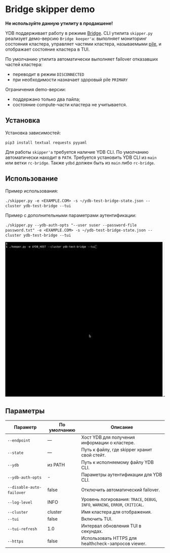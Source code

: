 # Bridge skipper demo

**Не используйте данную утилиту в продакшене!**

YDB поддерживает работу в режиме [Bridge](https://ydb.tech/docs/ru/concepts/bridge?version=main). CLI утилита `skipper.py` реализует демо-версию `Bridge keeper'a`: выполняет мониторинг состояния кластера, управляет частями кластера, называемыми [pile](https://ydb.tech/docs/ru/concepts/glossary?version=main#pile), и отображает состояние кластера в TUI.

По умолчанию утилита автоматически выполняет failover отказавших частей кластера:
* переводит в режим `DISCONNECTED`
* при необходимости назначает здоровый pile `PRIMARY`

Ограничения demo-версии:
* поддержано только два пайла;
* состояние compute-части кластера не учитывается.

## Установка

Установка зависимостей:
```
pip3 install textual requests pyyaml
```

Для работы `skipper'a` требуется наличие YDB CLI. По умолчанию автоматически находит в `PATH`. Требуется установить YDB CLI из `main` или ветки `rc-bridge`. Также `ydbd` должен быть из `main` либо `rc-bridge`.

## Использование

Пример использования:
```
./skipper.py -e <EXAMPLE.COM> -s ~/ydb-test-bridge-state.json --cluster ydb-test-bridge --tui
```

Пример с дополнительными параметрами аутентификации:
```
./skipper.py --ydb-auth-opts "--user suser --password-file password.txt" -e <EXAMPLE.COM> -s ~/ydb-test-bridge-state.json --cluster ydb-test-bridge --tui
```

![Import](img/skipper_demo.gif)

## Параметры

| Параметр | По умолчанию | Описание |
|---|---|---|
| `--endpoint` | — | Хост YDB для получения информации о кластере. |
| `--state` | — | Путь к файлу, где skipper хранит свой стейт. |
| `--ydb` | из PATH | Путь к исполняемому файлу YDB CLI. |
| `--ydb-auth-opts` | - | Параметры аутентификации для YDB CLI. |
| `--disable-auto-failover` | false | Отключить автоматический failover. |
| `--log-level` | INFO | Уровень логирования: `TRACE`, `DEBUG`, `INFO`, `WARNING`, `ERROR`, `CRITICAL`. |
| `--cluster` | cluster | Имя кластера для отображения. |
| `--tui` | false | Включить TUI. |
| `--tui-refresh` | 1.0 | Интервал обновления TUI в секундах. |
| `--https` | false | Использовать HTTPS для healthcheck-запросов viewer. |

